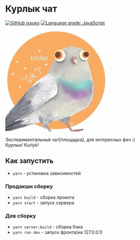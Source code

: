 # Курлык чат

[![GitHub issues](https://img.shields.io/github/issues/Shadow-Dev-Squad/kurlyk-chat)](https://github.com/Shadow-Dev-Squad/kurlyk-chat/issues)
[![Language grade: JavaScript](https://img.shields.io/lgtm/grade/javascript/g/badges/shields.svg?logo=lgtm&logoWidth=18)](https://lgtm.com/projects/g/badges/shields/context:javascript)  

![Logo](readme-images/logo.jpg)   

Экспериментальный чат[площадка], для интересных фич :)  
Курлык! Kurlyk!

## Как запустить
- `yarn` - установка зависимостей
 
### Продакшн сборку
- `yarn build` - сборка проекта
- `yarn start` - запуск сервера

### Дев сборку
- `yarn server:build` - сборка бэка
- `yarn run dev` - запуск фронта(на 127.0.0.1)
